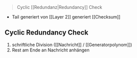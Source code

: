 > Cyclic [[Redundanz|Redundancy]] Check

- Tail generiert von [[Layer 2]]
generiert [[Checksum]]


## Cyclic Redundancy Check
1. schriftliche Division ([[Nachricht]] / [[Generatorpolynom]])
2. Rest am Ende an Nachricht anhängen 